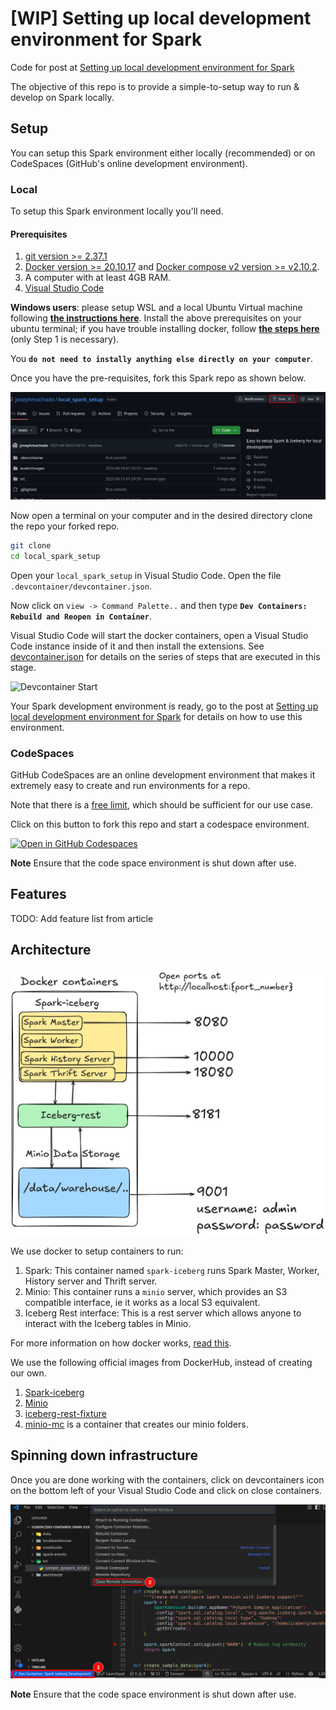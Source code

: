 # [WIP] Setting up local development environment for Spark

Code for post at [Setting up local development environment for Spark](https://www.startdataengineering.com/post/data-modeling-join-groupby/)

The objective of this repo is to provide a simple-to-setup way to run & develop on Spark locally.

## Setup

You can setup this Spark environment either locally (recommended) or on CodeSpaces (GitHub's online development environment).

### Local

To setup this Spark environment locally you'll need.

#### Prerequisites

1. [git version >= 2.37.1](https://github.com/git-guides/install-git)
2. [Docker version >= 20.10.17](https://docs.docker.com/engine/install/) and [Docker compose v2 version >= v2.10.2](https://docs.docker.com/compose/#compose-v2-and-the-new-docker-compose-command).
3. A computer with at least 4GB RAM.
4. [Visual Studio Code](https://code.visualstudio.com/download)

**Windows users**: please setup WSL and a local Ubuntu Virtual machine following **[the instructions here](https://ubuntu.com/tutorials/install-ubuntu-on-wsl2-on-windows-10#1-overview)**. Install the above prerequisites on your ubuntu terminal; if you have trouble installing docker, follow **[the steps here](https://www.digitalocean.com/community/tutorials/how-to-install-and-use-docker-on-ubuntu-22-04#step-1-installing-docker)** (only Step 1 is necessary).

You **`do not need to instally anything else directly on your computer`**.

Once you have the pre-requisites, fork this Spark repo as shown below.

![Fork](./assets/images/fork.png)

Now open a terminal on your computer and in the desired directory clone the repo your forked repo.

```bash
git clone
cd local_spark_setup
```

Open your `local_spark_setup` in Visual Studio Code. Open the file `.devcontainer/devcontainer.json`.

Now click on `view -> Command Palette..` and then type **`Dev Containers: Rebuild and Reopen in Container`**.

Visual Studio Code will start the docker containers, open a Visual Studio Code instance inside of it and then install the extensions. See [devcontainer.json](.devcontainer/devcontainer.json) for details on the series of steps that are executed in this stage.

![Devcontainer Start](./assets/gifs/devcontainer.GIF)

Your Spark development environment is ready, go to the post at [Setting up local development environment for Spark](https://www.startdataengineering.com/post/data-modeling-join-groupby/) for details on how to use this environment.

### CodeSpaces

GitHub CodeSpaces are an online development environment that makes it extremely easy to create and run environments for a repo.

Note that there is a [free limit](https://github.com/pricing), which should be sufficient for our use case.

Click on this button to fork this repo and start a codespace environment.

[![Open in GitHub Codespaces](https://github.com/codespaces/badge.svg)](https://github.com/codespaces/new?skip_quickstart=true&machine=basicLinux32gb&repo=1035952742&ref=main&devcontainer_path=.devcontainer%2Fdevcontainer.json)

**Note** Ensure that the code space environment is shut down after use.

## Features

TODO: Add feature list from article

## Architecture

![Architecture](./assets/images/local_spark_setup_arch.png)

We use docker to setup containers to run:

1. Spark: This container named `spark-iceberg` runs Spark Master, Worker, History server and Thrift server.
2. Minio: This container runs a `minio` server, which provides an S3 compatible interface, ie it works as a local S3 equivalent.
3. Iceberg Rest interface: This is a rest server which allows anyone to interact with the Iceberg tables in Minio.

For more information on how docker works, [read this](https://www.startdataengineering.com/post/docker-for-de/).

We use the following official images from DockerHub, instead of creating our own.

1. [Spark-iceberg](https://hub.docker.com/r/tabulario/spark-iceberg)
2. [Minio](https://hub.docker.com/r/minio/minio)
3. [iceberg-rest-fixture](https://hub.docker.com/r/apache/iceberg-rest-fixture)
4. [minio-mc](https://hub.docker.com/r/minio/mc) is a container that creates our minio folders.

## Spinning down infrastructure

Once you are done working with the containers, click on devcontainers icon on the bottom left of your Visual Studio Code and click on close containers.

![Close devcontainers](assets/images/close.png)

**Note** Ensure that the code space environment is shut down after use.